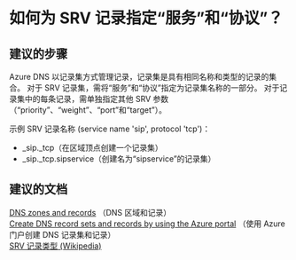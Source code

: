 <properties 
    pageTitle="How do I specify the ‘service’ and ‘protocol’ for an SRV record?"
    description="如何为 SRV 记录指定“服务”和“协议”？"
    service="microsoft.network"
    resource="dnszones"
    authors="jtuliani"
    displayOrder="5"
    selfHelpType="resource"
    supportTopicIds=""
    productPesIds=""
    resourceTags=""
    cloudEnvironments="public"
/>


# <a name="how-do-i-specify-the-service-and-protocol-for-an-srv-record"></a>如何为 SRV 记录指定“服务”和“协议”？

## <a name="recommended-steps"></a>**建议的步骤**

Azure DNS 以记录集方式管理记录，记录集是具有相同名称和类型的记录的集合。 对于 SRV 记录集，需将“服务”和“协议”指定为记录集名称的一部分。 对于记录集中的每条记录，需单独指定其他 SRV 参数（“priority”、“weight”、“port”和“target”）。

示例 SRV 记录名称 (service name 'sip', protocol 'tcp')：

- \_sip.\_tcp（在区域顶点创建一个记录集）
- \_sip.\_tcp.sipservice（创建名为“sipservice”的记录集）

## <a name="recommended-documents"></a>**建议的文档**

[DNS zones and records](https://docs.microsoft.com/azure/dns/dns-zones-records)
（DNS 区域和记录）<br>
[Create DNS record sets and records by using the Azure portal](https://docs.microsoft.com/azure/dns/dns-getstarted-create-recordset-portal)
（使用 Azure 门户创建 DNS 记录集和记录）<br>
[SRV 记录类型 (Wikipedia)](https://en.wikipedia.org/wiki/SRV_record)



<!--HONumber=Dec16_HO1-->


